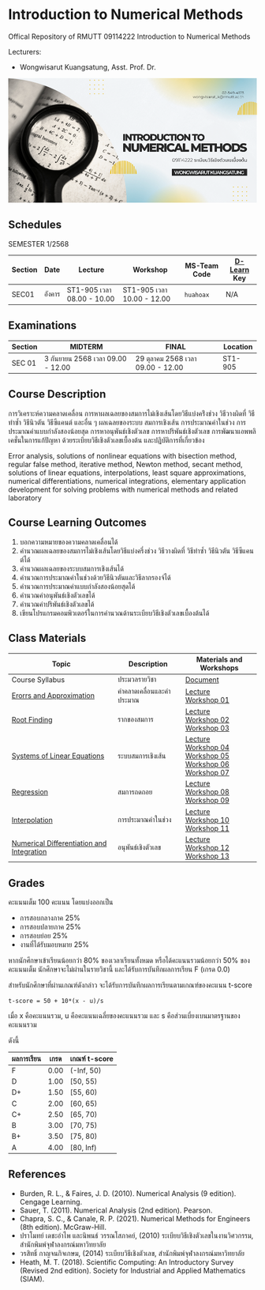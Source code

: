 # Introduction to Numerical Methods
Offical Repository of RMUTT 09114222 Introduction to Numerical Methods

Lecturers:
 - Wongwisarut Kuangsatung, Asst. Prof. Dr.

![Banner](./materials/banner_wongwisarut.png)


## Schedules

SEMESTER 1/2568

| Section | Date    | Lecture  | Workshop | MS-Team Code | [D-Learn](https://dlearn.rmutt.ac.th/course/view.php?id=2318) Key |
|---------|---------|----------|----------|--------|---------|
|  SEC01  | อังคาร     |ST1-905 เวลา 08.00 - 10.00 | ST1-905 เวลา 10.00 - 12.00 | `huahoax` |  N/A  |



## Examinations

| Section | MIDTERM | FINAL  | Location|
|---------|---------|-------|---------|
| SEC 01 | 3 กันยายน 2568 เวลา 09.00 - 12.00 | 29 ตุลาคม 2568 เวลา 09.00 - 12.00 | ST1-905 |


## Course Description

การวิเคราะห์ความคลาดเคลื่อน การหาผลเฉลยของสมการไม่เชิงเส้นโดยวิธีแบ่งคร่ึงช่วง วิธีวางผิดที่ วิธีทําซํ้า วิธีนิวตัน วิธีซีแคนต์ และอื่น ๆ ผลเฉลยของระบบ สมการเชิงเส้น การประมาณค่าในช่วง การประมาณค่าแบบกําลังสองน้อยสุด การหาอนุพันธ์เชิงตัวเลข การหาปริพันธ์เชิงตัวเลข การพัฒนาแอพพลิเคชั่นในการแก้ปัญหา ด้วยระเบียบวิธีเชิงตัวเลขเบื้องต้น และปฏิบัติการที่เกี่ยวข้อง
          
Error analysis, solutions of nonlinear equations with bisection method, regular false method, iterative method, Newton method, secant method, solutions of linear equations, interpolations, least square approximations, numerical differentiations, numerical integrations, elementary application development for solving problems with numerical methods and related laboratory

## Course Learning Outcomes

1. บอกความหมายของความคลาดเคลื่อนได้ 
1. คำนวณผลเฉลยของสมการไม่เชิงเส้นโดยวิธีแบ่งครึ่งช่วง วิธีวางผิดที่ วิธีทำซ้ำ วิธีนิวตัน วิธีซีแคนต์ได้ 
1. คำนวณผลเฉลยของระบบสมการเชิงเส้นได้
1. คำนวณการประมาณค่าในช่วงด้วยวิธีนิวตันและวิธีลากรองจ์ได้
1. คำนวณการประมาณค่าแบบกำลังสองน้อยสุดได้
1. คำนวณค่าอนุพันธ์เชิงตัวเลขได้
1. คำนวณค่าปริพันธ์เชิงตัวเลขได้
1. เขียนโปรแกรมคอมพิวเตอร์ในการคํานวณด้านระเบียบวิธีเชิงตัวเลขเบื้องต้นได้

## Class Materials

|    Topic   |   Description   |    Materials and Workshops   |
|------------|-----------------|---------------|
| Course Syllabus      |  ประมวลรายวิชา | [Document](./materials/cs.pdf)|
| [Erorrs and Approximation](./materials/lecture_01.pdf) | ค่าคลาดเคลื่อนและค่าประมาณ | [Lecture](./materials/handout_01.pdf) <br> [Workshop 01](./materials/workshop_01.ipynb) |
| [Root Finding](./materials/lecture_02.pdf) | รากของสมการ | [Lecture](./materials/handout_02.pdf) <br> [Workshop 02](./materials/workshop_02.ipynb) <br>  [Workshop 03](./materials/workshop_03.ipynb)|
| [Systems of Linear Equations](./materials/lecture_03.pdf) | ระบบสมการเชิงเส้น | [Lecture](./materials/handout_03.pdf) <br> [Workshop 04](./materials/workshop_04.ipynb) <br> [Workshop 05](./materials/workshop_05.ipynb) <br> [Workshop 06](./materials/workshop_06.ipynb) <br> [Workshop 07](./materials/workshop_07.ipynb)|
| [Regression](./materials/lecture_04.pdf) | สมการถดถอย | [Lecture](./materials/handout_04.pdf) <br> [Workshop 08](./materials/workshop_08.zip) <br> [Workshop 09](./materials/workshop_09.zip) |
| [Interpolation](./materials/lecture_05.pdf) | การประมาณค่าในช่วง | [Lecture](./materials/handout_05.pdf) <br> [Workshop 10](./materials/workshop_10.ipynb) <br> [Workshop 11](./materials/workshop_11.zip) |
| [Numerical Differentiation and Integration](./materials/lecture_06.pdf) | อนุพันธ์เชิงตัวเลข | [Lecture](./materials/handout_06.pdf) <br> [Workshop 12](./materials/workshop_12.ipynb) <br> [Workshop 13](./materials/workshop_13.ipynb) |


## Grades

คะแนนเต็ม 100 คะแนน โดยแบ่งออกเป็น
- การสอบกลางภาค 25%
- การสอบปลายภาค 25%
- การสอบย่อย 25%
- งานที่ได้รับมอบหมาย 25%

หากนักศึกษาเข้าเรียนน้อยกว่า 80% ของเวลาเรียนทั้งหมด
หรือได้คะแนนรวมน้อยกว่า 50% ของคะแนนเต็ม นักศึกษาจะไม่ผ่านในรายวิชานี้ และได้รับการบันทึกผลการเรียน F (เกรด 0.0) 

สำหรับนักศึกษาที่ผ่านเกณฑ์ดังกล่าว จะได้รับการบันทึกผลการเรียนตามเกณฑ์ของคะแนน t-score 

```
t-score = 50 + 10*(x - u)/s
```
เมื่อ x คือคะแนนรวม, u คือคะแนนเฉลี่ยของคะแนนรวม และ s คือส่วนเบี่ยงเบนมาตรฐานของคะแนนรวม

ดังนี้

| ผลการเรียน | เกรด | เกณฑ์ t-score |
|---------|------|--------------|
| F | 0.00 | (-Inf, 50) | 
| D | 1.00 | [50, 55) | 
| D+ | 1.50 | [55, 60) | 
| C | 2.00 | [60, 65) |
| C+ | 2.50 | [65, 70) |
| B | 3.00 | [70, 75) |
| B+ | 3.50 | [75, 80) |
| A | 4.00 | [80, Inf) |

## References

- Burden, R. L., & Faires, J. D. (2010). Numerical Analysis (9 edition). Cengage Learning.
- Sauer, T. (2011). Numerical Analysis (2nd edition). Pearson.
- Chapra, S. C., & Canale, R. P. (2021). Numerical Methods for Engineers (8th edition). McGraw-Hill.
- ปราโมทย์ เดชะอำไพ และนิพนธ์ วรรณโสภาคย์, (2010) ระเบียบวิธีเชิงตัวเลขในงานวิศวกรรม, สำนักพิมพ์จุฬาลงกรณ์มหาวิทยาลัย
- วรสิทธิ์ กาญจนกิจเกษม, (2014) ระเบียบวิธีเชิงตัวเลข, สำนักพิมพ์จุฬาลงกรณ์มหาวิทยาลัย
- Heath, M. T. (2018). Scientific Computing: An Introductory Survey (Revised 2nd edition). Society for Industrial and Applied Mathematics (SIAM).